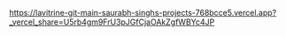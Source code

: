 https://lavitrine-git-main-saurabh-singhs-projects-768bcce5.vercel.app?_vercel_share=U5rb4gm9FrU3pJGfCjaOAkZgfWBYc4JP
